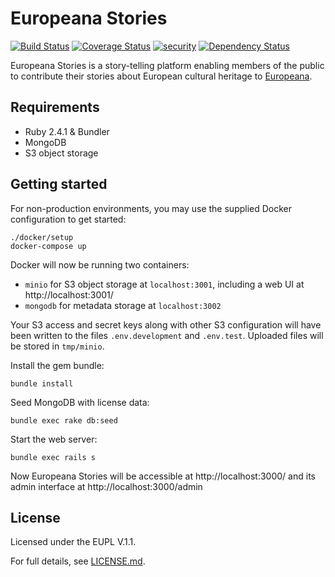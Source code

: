 # Europeana Stories

[![Build Status](https://travis-ci.org/europeana/europeana-stories.svg?branch=develop)](https://travis-ci.org/europeana/europeana-stories) [![Coverage Status](https://coveralls.io/repos/github/europeana/europeana-stories/badge.svg?branch=develop)](https://coveralls.io/github/europeana/europeana-stories?branch=develop) [![security](https://hakiri.io/github/europeana/europeana-stories/develop.svg)](https://hakiri.io/github/europeana/europeana-stories/develop) [![Dependency Status](https://gemnasium.com/europeana/europeana-stories.svg)](https://gemnasium.com/europeana/europeana-stories)

Europeana Stories is a story-telling platform enabling members of the public
to contribute their stories about European cultural heritage to
[Europeana](https://www.europeana.eu/).


## Requirements

* Ruby 2.4.1 & Bundler
* MongoDB
* S3 object storage


## Getting started

For non-production environments, you may use the supplied Docker configuration
to get started:

```shell
./docker/setup
docker-compose up
```

Docker will now be running two containers:
* `minio` for S3 object storage at `localhost:3001`, including a web UI at
  http://localhost:3001/
* `mongodb` for metadata storage at `localhost:3002`

Your S3 access and secret keys along with other S3 configuration will have been
written to the files `.env.development` and `.env.test`. Uploaded files will
be stored in `tmp/minio`.

Install the gem bundle:
```shell
bundle install
```

Seed MongoDB with license data:
```shell
bundle exec rake db:seed
```

Start the web server:
```shell
bundle exec rails s
```

Now Europeana Stories will be accessible at http://localhost:3000/ and its
admin interface at http://localhost:3000/admin


## License

Licensed under the EUPL V.1.1.

For full details, see [LICENSE.md](LICENSE.md).
